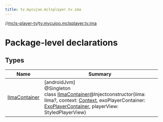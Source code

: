 ```yaml
---
title: tv.mycujoo.mclsplayer.tv.ima
---
```

//[mcls-player-tv](../../index.html)/[tv.mycujoo.mclsplayer.tv.ima](index.html)



# Package-level declarations



## Types


| Name | Summary |
|---|---|
| [IImaContainer](-i-ima-container/index.html) | [androidJvm]<br>@Singleton<br>class [IImaContainer](-i-ima-container/index.html)@Injectconstructor(iima: IIma?, context: [Context](https://developer.android.com/reference/kotlin/android/content/Context.html), exoPlayerContainer: [ExoPlayerContainer](../tv.mycujoo.mclsplayer.tv.utils/-exo-player-container/index.html), playerView: StyledPlayerView) |

